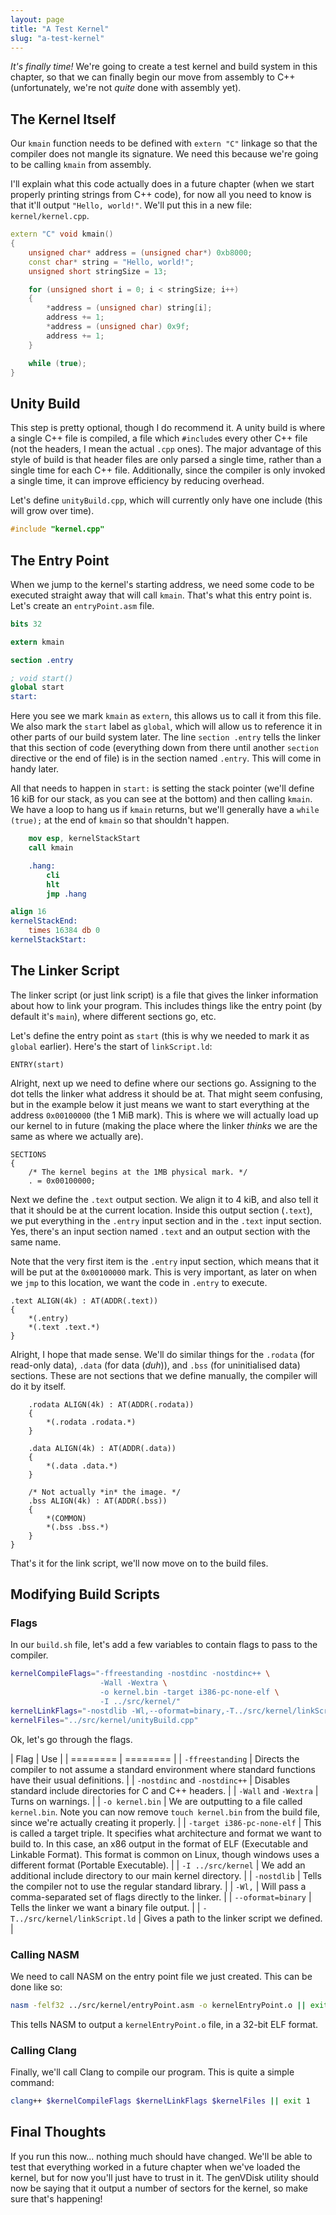```yaml
---
layout: page
title: "A Test Kernel"
slug: "a-test-kernel"
---
```


*It's finally time!* We're going to create a test kernel and build system in this chapter, so that we can finally begin our move from assembly to C++ (unfortunately, we're not *quite* done with assembly yet).

## The Kernel Itself
Our `kmain` function needs to be defined with `extern "C"` linkage so that the compiler does not mangle its signature. We need this because we're going to be calling `kmain` from assembly.

I'll explain what this code actually does in a future chapter (when we start properly printing strings from C++ code), for now all you need to know is that it'll output `"Hello, world!"`. We'll put this in a new file: `kernel/kernel.cpp`.

```cpp
extern "C" void kmain()
{
	unsigned char* address = (unsigned char*) 0xb8000;
	const char* string = "Hello, world!";
	unsigned short stringSize = 13;

	for (unsigned short i = 0; i < stringSize; i++)
	{
		*address = (unsigned char) string[i];
		address += 1;
		*address = (unsigned char) 0x9f;
		address += 1;
	}

	while (true);
}
```

## Unity Build
This step is pretty optional, though I do recommend it. A unity build is where a single C++ file is compiled, a file which `#include`s every other C++ file (not the headers, I mean the actual `.cpp` ones). The major advantage of this style of build is that header files are only parsed a single time, rather than a single time for each C++ file. Additionally, since the compiler is only invoked a single time, it can improve efficiency by reducing overhead.

Let's define `unityBuild.cpp`, which will currently only have one include (this will grow over time).

```cpp
#include "kernel.cpp"
```

## The Entry Point
When we jump to the kernel's starting address, we need some code to be executed straight away that will call `kmain`. That's what this entry point is. Let's create an `entryPoint.asm` file.

```nasm
bits 32

extern kmain

section .entry

; void start()
global start
start:
```

Here you see we mark `kmain` as `extern`, this allows us to call it from this file. We also mark the `start` label as `global`, which will allow us to reference it in other parts of our build system later. The line `section .entry` tells the linker that this section of code (everything down from there until another `section` directive or the end of file) is in the section named `.entry`. This will come in handy later.

All that needs to happen in `start:` is setting the stack pointer (we'll define 16 kiB for our stack, as you can see at the bottom) and then calling `kmain`. We have a loop to hang us if `kmain` returns, but we'll generally have a `while (true);` at the end of `kmain` so that shouldn't happen.

```nasm
	mov esp, kernelStackStart
	call kmain

	.hang:
		cli
		hlt
		jmp .hang

align 16
kernelStackEnd:
	times 16384 db 0
kernelStackStart:
```

## The Linker Script
The linker script (or just link script) is a file that gives the linker information about how to link your program. This includes things like the entry point (by default it's `main`), where different sections go, etc.

Let's define the entry point as `start` (this is why we needed to mark it as `global` earlier). Here's the start of `linkScript.ld`:

```ld
ENTRY(start)
```

Alright, next up we need to define where our sections go. Assigning to the dot tells the linker what address it should be at. That might seem confusing, but in the example below it just means we want to start everything at the address `0x00100000` (the 1 MiB mark). This is where we will actually load up our kernel to in future (making the place where the linker *thinks* we are the same as where we actually are).

```ld
SECTIONS
{
	/* The kernel begins at the 1MB physical mark. */
	. = 0x00100000;
```

Next we define the `.text` output section. We align it to 4 kiB, and also tell it that it should be at the current location. Inside this output section (`.text`), we put everything in the `.entry` input section and in the `.text` input section. Yes, there's an input section named `.text` and an output section with the same name.

Note that the very first item is the `.entry` input section, which means that it will be put at the `0x00100000` mark. This is very important, as later on when we `jmp` to this location, we want the code in `.entry` to execute.

```ld
.text ALIGN(4k) : AT(ADDR(.text))
{
	*(.entry)
	*(.text .text.*)
}
```

Alright, I hope that made sense. We'll do similar things for the `.rodata` (for read-only data), `.data` (for data (*duh*)), and `.bss` (for uninitialised data) sections. These are not sections that we define manually, the compiler will do it by itself.

```ld
	.rodata ALIGN(4k) : AT(ADDR(.rodata))
	{
		*(.rodata .rodata.*)
	}

	.data ALIGN(4k) : AT(ADDR(.data))
	{
		*(.data .data.*)
	}

	/* Not actually *in* the image. */
	.bss ALIGN(4k) : AT(ADDR(.bss))
	{
		*(COMMON)
		*(.bss .bss.*)
	}
}
```

That's it for the link script, we'll now move on to the build files.

## Modifying Build Scripts
### Flags
In our `build.sh` file, let's add a few variables to contain flags to pass to the compiler. 

```bash
kernelCompileFlags="-ffreestanding -nostdinc -nostdinc++ \
					-Wall -Wextra \
					-o kernel.bin -target i386-pc-none-elf \
					-I ../src/kernel/"
kernelLinkFlags="-nostdlib -Wl,--oformat=binary,-T../src/kernel/linkScript.ld"
kernelFiles="../src/kernel/unityBuild.cpp"
```

Ok, let's go through the flags.

| Flag | Use |
| ======== | ======== |
| `-ffreestanding` | Directs the compiler to not assume a standard environment where standard functions have their usual definitions. |
| `-nostdinc` and `-nostdinc++` | Disables standard include directories for C and C++ headers. |
| `-Wall` and `-Wextra` | Turns on warnings. |
| `-o kernel.bin` | We are outputting to a file called `kernel.bin`. Note you can now remove `touch kernel.bin` from the build file, since we're actually creating it properly. |
| `-target i386-pc-none-elf` | This is called a target triple. It specifies what architecture and format we want to build to. In this case, an x86 output in the format of ELF (Executable and Linkable Format). This format is common on Linux, though windows uses a different format (Portable Executable). |
| `-I ../src/kernel` | We add an additional include directory to our main kernel directory. |
| `-nostdlib` | Tells the compiler not to use the regular standard library. |
| `-Wl,` | Will pass a comma-separated set of flags directly to the linker. |
| `--oformat=binary` | Tells the linker we want a binary file output. |
| `-T../src/kernel/linkScript.ld` | Gives a path to the linker script we defined. |


### Calling NASM
We need to call NASM on the entry point file we just created. This can be done like so:

```bash
nasm -felf32 ../src/kernel/entryPoint.asm -o kernelEntryPoint.o || exit 1
```

This tells NASM to output a `kernelEntryPoint.o` file, in a 32-bit ELF format.

### Calling Clang
Finally, we'll call Clang to compile our program. This is quite a simple command:

```bash
clang++ $kernelCompileFlags $kernelLinkFlags $kernelFiles || exit 1
```

## Final Thoughts
If you run this now... nothing much should have changed. We'll be able to test that everything worked in a future chapter when we've loaded the kernel, but for now you'll just have to trust in it. The genVDisk utility should now be saying that it output a number of sectors for the kernel, so make sure that's happening!
